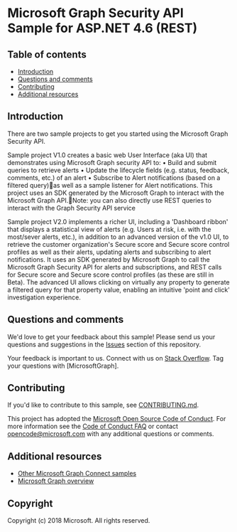 # Microsoft Graph Security API Sample for ASP.NET 4.6 (REST)

## Table of contents

* [Introduction](#introduction)
* [Questions and comments](#questions-and-comments)
* [Contributing](#contributing)
* [Additional resources](#additional-resources)

## Introduction

There are  two sample projects to get you started using the Microsoft Graph Security API.

Sample project V1.0 creates a basic web User Interface (aka UI) that demonstrates using Microsoft Graph security API to:
	• Build and submit queries to retrieve alerts
	• Update the lifecycle fields (e.g. status, feedback, comments, etc.) of an alert
	• Subscribe to Alert notifications (based on a filtered query)as well as a sample listener for Alert notifications. 
This project uses an SDK generated by the Microsoft Graph to interact with the Microsoft Graph API.Note: you can also directly use REST queries to interact with the Graph Security API service

Sample project V2.0 implements a richer UI, including a 'Dashboard ribbon' that displays a statistical view of alerts (e.g. Users at risk, i.e. with the most/sever alerts, etc.), in addition to an advanced version of the v1.0 UI, to retrieve the customer organization's Secure score and Secure score control profiles as well as their alerts, updating alerts and subscribing to alert notifications. 
It uses an SDK generated by Microsoft Graph to call the Microsoft Graph Security API for alerts and subscriptions, and REST calls for Secure score and Secure score control profiles (as these are still in Beta).
The advanced UI allows clicking on virtually any property to generate a filtered query for that property value, enabling an intuitive 'point and click' investigation experience.

## Questions and comments

We'd love to get your feedback about this sample! 
Please send us your questions and suggestions in the [Issues](https://github.com/microsoftgraph/aspnet-connect-rest-sample/issues) section of this repository.

Your feedback is important to us. Connect with us on [Stack Overflow](https://stackoverflow.com/questions/tagged/microsoftgraph). 
Tag your questions with [MicrosoftGraph].

## Contributing ##

If you'd like to contribute to this sample, see [CONTRIBUTING.md](CONTRIBUTING.md).

This project has adopted the [Microsoft Open Source Code of Conduct](https://opensource.microsoft.com/codeofconduct/). 
For more information see the [Code of Conduct FAQ](https://opensource.microsoft.com/codeofconduct/faq/) or contact [opencode@microsoft.com](mailto:opencode@microsoft.com) with any additional questions or comments.

## Additional resources

- [Other Microsoft Graph Connect samples](https://github.com/MicrosoftGraph?utf8=%E2%9C%93&query=-Connect)
- [Microsoft Graph overview](https://graph.microsoft.io)

## Copyright
Copyright (c) 2018 Microsoft. All rights reserved.



